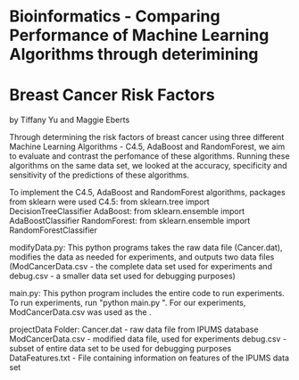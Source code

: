 # Bioinformatics - Comparing Performance of Machine Learning Algorithms through deterimining
# Breast Cancer Risk Factors
by Tiffany Yu and Maggie Eberts

Through determining the risk factors of breast cancer using three different Machine Learning
Algorithms - C4.5, AdaBoost and RandomForest, we aim to evaluate and contrast the perfomance
of these algorithms. Running these algorithms on the same data set, we looked at the accuracy, 
specificity and sensitivity of the predictions of these algorithms. 

To implement the C4.5, AdaBoost and RandomForest algorithms, 
packages from sklearn were used
C4.5: from sklearn.tree import DecisionTreeClassifier
AdaBoost: from sklearn.ensemble import AdaBoostClassifier
RandomForest: from sklearn.ensemble import RandomForestClassifier

modifyData.py:
This python programs takes the raw data file (Cancer.dat), modifies the data as
needed for experiments, and outputs two data files (ModCancerData.csv - the 
complete data set used for experiments and debug.csv - a smaller data set used
for debugging purposes)

main.py:
This python program includes the entire code to run experiments. To run 
experiments, run "python main.py <datatextfile>".  For our experiments,
ModCancerData.csv was used as the <datatextfile>.

projectData Folder:
  Cancer.dat - raw data file from IPUMS database
  ModCancerData.csv - modified data file, used for experiments
  debug.csv - subset of entire data set to be used for debugging purposes
  DataFeatures.txt - File containing information on features of the IPUMS
    data set
